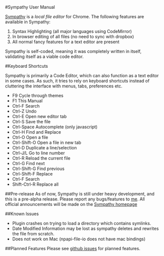 #Sympathy User Manual

[Sympathy](http://captnemo.in/projects/sympathy) is a _local file editor_ for Chrome.
The following features are available in Sympathy:

1. Syntax Highlighting (all major languages using CodeMirror)
2. In browser editing of all files (no need to sync with dropbox)
3. All normal fancy features for a text editor are present

Sympathy is self-coded, meaning it was completely written in itself, validating itself
as a viable code editor.

#Keyboard Shortcuts

Sympathy is primarily a Code Editor, which can also function as a text editor in some cases. 
As such, it tries to rely on keyboard shortcuts instead of cluttering the interface with
menus, tabs, preferences etc.

- F9         	Cycle through themes
- F1			This Manual
- Ctrl-F     	Search
- Ctrl-Z     	Undo
- Ctrl-E     	Open new editor tab
- Ctrl-S     	Save the file
- Ctrl-Space 	Autocomplete (only javascript)
- Ctrl-H	 	Find and Replace
- Ctrl-O	 	Open a file
- Ctrl-Shift-O	Open a file in new tab
- Ctrl-D		Duplicate a line/selection
- Ctrl-J/L		Go to line number
- Ctrl-R		Reload the current file
- Ctrl-G		Find next
- Ctrl-Shift-G	Find previous
- Ctrl-Shift-F	Replace
- Ctrl-F     	Search
- Shift-Ctrl-R  Replace all


##Pre-release
As of now, Sympathy is still under heavy development, and this is a pre-alpha release. Please 
report any bugs/features to [me](nemo@sdslabs.co.in). All official announcements will be 
made on the [Sympathy homepage](http://captnemo.in/projects/sympathy)

##Known Issues
- Plugin crashes on trying to load a directory which contains symlinks.
- Date Modified Information may be lost as sympathy deletes and rewrites the file from scratch.
- Does not work on Mac (npapi-file-io does not have mac bindings)

##Planned Features
Please see [github issues](https://github.com/captn3m0/sympathy/issues) for planned features. 